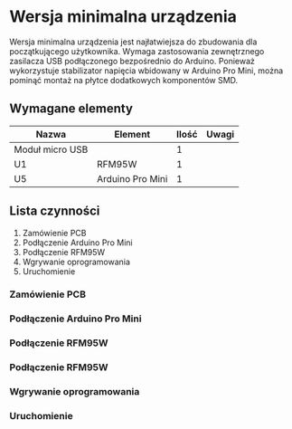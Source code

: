 # Wersja minimalna urządzenia

Wersja minimalna urządzenia jest najłatwiejsza do zbudowania dla początkującego użytkownika. 
Wymaga zastosowania zewnętrznego zasilacza USB podłączonego bezpośrednio do Arduino. Ponieważ wykorzystuje 
stabilizator napięcia wbidowany w Arduino Pro Mini, można pominąć montaż na płytce dodatkowych komponentów SMD.

## Wymagane elementy

| Nazwa | Element | Ilość | Uwagi |
|-------|---------|-------|-------|
|Moduł micro USB| |1| |
|U1|RFM95W|1||
|U5|Arduino Pro Mini|1||

## Lista czynności

1. Zamówienie PCB
2. Podłączenie Arduino Pro Mini
3. Podłączenie RFM95W
4. Wgrywanie oprogramowania
5. Uruchomienie

### Zamówienie PCB

### Podłączenie Arduino Pro Mini

### Podłączenie RFM95W

### Podłączenie RFM95W

### Wgrywanie oprogramowania

### Uruchomienie
